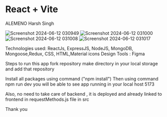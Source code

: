# React + Vite
ALEMENO
Harsh Singh

![Screenshot 2024-06-12 030949](https://github.com/Harshjerry/alemeno_frontend/assets/140230672/3db1f94c-bc30-4f5b-964a-c1bf71759e6b)
![Screenshot 2024-06-12 031000](https://github.com/Harshjerry/alemeno_frontend/assets/140230672/90ec9a39-301e-48e3-81e4-dfa4244ac3ac)
![Screenshot 2024-06-12 031008](https://github.com/Harshjerry/alemeno_frontend/assets/140230672/83a2b1e4-8ceb-41d6-87da-e45ff70b5ac1)
![Screenshot 2024-06-12 031017](https://github.com/Harshjerry/alemeno_frontend/assets/140230672/ec5e853f-497e-4981-bf91-94d2e50fac8b)



Technologies used: ReactJs, ExpressJS, NodeJS, MongoDB, Mongoose,Redux, CSS, HTML,Material icons
Design Tools : Figma



Steps to run this app
 fork repository 
 make directory in your local storage and add  that repository

Install all packages using command  ("npm install")
Then using command npm run dev  you will be able to see app running in your local host 5173

Also, no need to take care of backend  , it is deployed  and already linked to frontend in requestMethods.js file in src 

Thank you 
 
